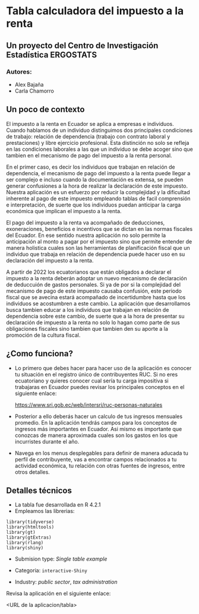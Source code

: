 # Tabla calculadora del impuesto a la renta

## Un proyecto del Centro de Investigación Estadística ERGOSTATS

### Autores:

- Alex Bajaña
- Carla Chamorro

## Un poco de contexto

El impuesto a la renta en Ecuador se aplica a empresas e individuos. Cuando hablamos de un individuo distinguimos dos principales condiciones de trabajo: relación de dependencia (trabajo con contrato laboral y prestaciones) y libre ejercicio profesional. Esta distinción no solo se refleja en las condiciones laborales a las que un individuo se debe acoger sino que tambien en el mecanismo de pago del impuesto a la renta personal. 

En el primer caso, es decir los individuos que trabajan en relación de dependencia, el mecanismo de pago del impuesto a la renta puede llegar a ser complejo e incluso cuando la documentación es extensa, se pueden generar confusiones a la hora de realizar la declaración de este impuesto. Nuestra aplicación es un esfuerzo por reducir la complejidad y la dificultad inherente al pago de este impuesto empleando tablas de facil comprensión e interpretación, de suerte que los individuos puedan anticipar la carga económica que implican el impuesto a la renta.

El pago del impuesto a la renta va acompañado de deducciones, exoneraciones, beneficios e incentivos que se dictan en las normas fiscales del Ecuador. En ese sentido nuestra aplicación no solo permite la anticipación al monto a pagar por el impuesto sino que permite entender de manera holistica cuales son las herramientas de planificación fiscal que un individuo que trabaja en relación de dependencia puede hacer uso en su declaración del impuesto a la renta. 

A partir de 2022 los ecuatorianos que están obligados a declarar el impuesto a la renta deberán adoptar un nuevo mecanismo de declaración de deduccuión de gastos personales. Si ya de por si la complejidad del mecanismo de pago de este impuesto causaba confusión, este periodo fiscal que se avecina estará acompañado de incertidumbre hasta que los individuos se acostumbren a este cambio. La aplicación que desarrollamos busca tambien educar a los individuos que trabajan en relación de dependencia sobre este cambio, de suerte que a la hora de presentar su declaración de impuesto a la renta no solo lo hagan como parte de sus obligaciones fiscales sino tambien que tambien den su aporte a la promoción de la cultura fiscal.

## ¿Como funciona?

- Lo primero que debes hacer para hacer uso de la aplicación es conocer tu situación en el registro único de contribuyentes RUC. Si no eres ecuatoriano y quieres conocer cual sería tu carga impositiva si trabajaras en Ecuador puedes revisar los principales conceptos en el siguiente enlace:

  <https://www.sri.gob.ec/web/intersri/ruc-personas-naturales>
 
- Posterior a ello deberás hacer un calculo de tus ingresos mensuales promedio. En la aplicación tendrás campos para los conceptos de ingresos más importantes en Ecuador. Asi mismo es importante que conozcas de manera aproximada cuales son los gastos en los que incurristes durante el año. 

- Navega en los menus desplegables para definir de manera aducada tu perfil de contribuyente, vas a encontrar campos relacionados a tu actividad económica, tu relación con otras fuentes de ingresos, entre otros detalles. 


## Detalles técnicos

- La tabla fue desarrollada en R 4.2.1
- Empleamos las librerias:

```
library(tidyverse)
library(htmltools)
library(gt)
library(gtExtras)
library(rlang)
library(shiny)

```

- Submision type: *Single table example*

- Categoria: `interactive-Shiny`

- Industry: *public sector*, *tax administration*

Revisa la aplicación en el siguiente enlace:

<URL de la aplicacion/tabla>





